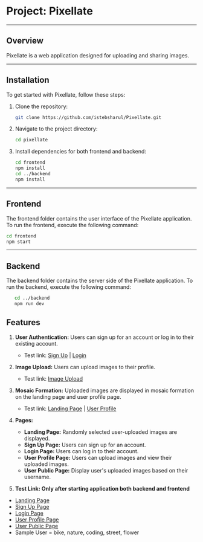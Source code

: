﻿# Project: Pixellate

---

## Overview

Pixellate is a web application designed for uploading and sharing images.

---

## Installation

To get started with Pixellate, follow these steps:

1. Clone the repository:

   ```bash
   git clone https://github.com/istebsharul/Pixellate.git
   ```

2. Navigate to the project directory:

   ```bash
   cd pixellate
   ```

3. Install dependencies for both frontend and backend:
   ```bash
   cd frontend
   npm install
   cd ../backend
   npm install
   ```

---

## Frontend

The frontend folder contains the user interface of the Pixellate application.
To run the frontend, execute the following command:

   ```bash
   cd frontend
   npm start
   ```

---

## Backend

The backend folder contains the server side of the Pixellate application.
To run the backend, execute the following command:

   ```bash
      cd ../backend
      npm run dev
   ```


## Features

1. **User Authentication:** Users can sign up for an account or log in to their existing account.
   - Test link: [Sign Up](http://localhost:3000/signup) | [Login](http://localhost:3000/login)

2. **Image Upload:** Users can upload images to their profile.
   - Test link: [Image Upload](http://localhost:3000/profile)

3. **Mosaic Formation:** Uploaded images are displayed in mosaic formation on the landing page and user profile page.
   - Test link: [Landing Page](http://localhost:3000) | [User Profile](http://localhost:3000/home)

4. **Pages:**
   - **Landing Page:** Randomly selected user-uploaded images are displayed.
   - **Sign Up Page:** Users can sign up for an account.
   - **Login Page:** Users can log in to their account.
   - **User Profile Page:** Users can upload images and view their uploaded images.
   - **User Public Page:** Display user's uploaded images based on their username.
   
5. **Test Link: Only after starting application both backend and frontend**
  - [Landing Page](http://localhost:3000/home) 
  - [Sign Up Page](http://localhost:3000/signup) 
  - [Login Page](http://localhost:3000/login) 
  - [User Profile Page](http://localhost:3000/profile) 
  - [User Public Page](http://localhost:3000/pprofile/nature)
  - Sample User = bike, nature, coding, street, flower
